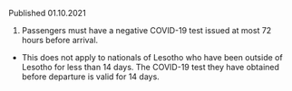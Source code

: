 Published 01.10.2021
1. Passengers must have a negative COVID-19 test issued at most 72 hours before arrival.
- This does not apply to nationals of Lesotho who have been outside of Lesotho for less than 14 days. The COVID-19 test they have obtained before departure is valid for 14 days.